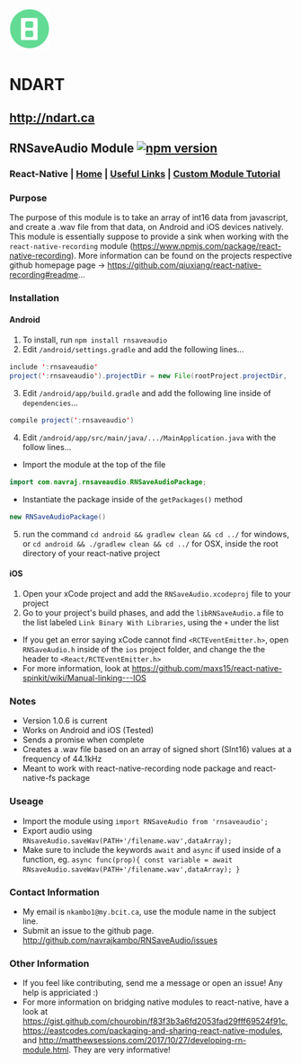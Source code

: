 # ![NDART LOGO](/72x72.png?raw=true)
# NDART
## http://ndart.ca
##
## RNSaveAudio Module [![npm version](https://badge.fury.io/js/rnsaveaudio.svg)](https://badge.fury.io/js/rnsaveaudio)
### React-Native | [Home](README.md) | [Useful Links](UsefulLinks.md) | [Custom Module Tutorial](Tut.md)
###
### Purpose
The purpose of this module is to take an array of int16 data from javascript, and create a .wav file from that data, on Android and iOS devices natively. This module is essentially suppose to provide a sink when working with the `react-native-recording` module (https://www.npmjs.com/package/react-native-recording). More information can be found on the projects respective github homepage page -> https://github.com/qiuxiang/react-native-recording#readme...
### Installation
#### Android
1) To install, run `npm install rnsaveaudio`
2) Edit `/android/settings.gradle` and add the following lines...
``` java
include ':rnsaveaudio'
project(':rnsaveaudio').projectDir = new File(rootProject.projectDir, '../node_modules/rnsaveaudio/android')
```
3) Edit `/android/app/build.gradle` and add the following line inside of `dependencies`...
``` java
compile project(':rnsaveaudio')
```
4) Edit `/android/app/src/main/java/.../MainApplication.java` with the follow lines...
- Import the module at the top of the file
```java
import com.navraj.rnsaveaudio.RNSaveAudioPackage;
```
- Instantiate the package inside of the `getPackages()` method
```java
new RNSaveAudioPackage()
```
5) run the command `cd android && gradlew clean && cd ../` for windows, or `cd android && ./gradlew clean && cd ../` for OSX, inside the root directory of your react-native project
#### iOS
1) Open your xCode project and add the `RNSaveAudio.xcodeproj` file to your project
2) Go to your project's build phases, and add the `libRNSaveAudio.a` file to the list labeled `Link Binary With Libraries`, using the `+` under the list
- If you get an error saying xCode cannot find `<RCTEventEmitter.h>`, open `RNSaveAudio.h` inside of the `ios` project folder, and change the the header to `<React/RCTEventEmitter.h>`
- For more information, look at https://github.com/maxs15/react-native-spinkit/wiki/Manual-linking---IOS
### Notes
- Version 1.0.6 is current
- Works on Android and iOS (Tested)
- Sends a promise when complete
- Creates a .wav file based on an array of signed short (SInt16) values at a frequency of 44.1kHz
- Meant to work with react-native-recording node package and react-native-fs package
### Useage
- Import the module using `import RNSaveAudio from 'rnsaveaudio';`
- Export audio using `RNsaveAudio.saveWav(PATH+'/filename.wav',dataArray);`
- Make sure to include the keywords `await` and `async` if used inside of a function, eg. `async func(prop){ const variable = await RNsaveAudio.saveWav(PATH+'/filename.wav',dataArray); }`
### Contact Information
- My email is `nkambo1@my.bcit.ca`, use the module name in the subject line.
- Submit an issue to the github page. http://github.com/navrajkambo/RNSaveAudio/issues
### Other Information
- If you feel like contributing, send me a message or open an issue! Any help is appriciated :)
- For more information on bridging native modules to react-native, have a look at https://gist.github.com/chourobin/f83f3b3a6fd2053fad29fff69524f91c, https://eastcodes.com/packaging-and-sharing-react-native-modules, and http://matthewsessions.com/2017/10/27/developing-rn-module.html. They are very informative!
